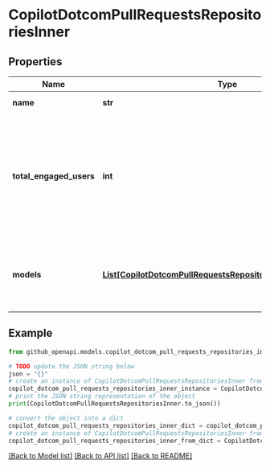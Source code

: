 # CopilotDotcomPullRequestsRepositoriesInner


## Properties

Name | Type | Description | Notes
------------ | ------------- | ------------- | -------------
**name** | **str** | Repository name | [optional] 
**total_engaged_users** | **int** | The number of users who generated pull request summaries using Copilot for Pull Requests in the given repository. | [optional] 
**models** | [**List[CopilotDotcomPullRequestsRepositoriesInnerModelsInner]**](CopilotDotcomPullRequestsRepositoriesInnerModelsInner.md) | List of model metrics for custom models and the default model. | [optional] 

## Example

```python
from github_openapi.models.copilot_dotcom_pull_requests_repositories_inner import CopilotDotcomPullRequestsRepositoriesInner

# TODO update the JSON string below
json = "{}"
# create an instance of CopilotDotcomPullRequestsRepositoriesInner from a JSON string
copilot_dotcom_pull_requests_repositories_inner_instance = CopilotDotcomPullRequestsRepositoriesInner.from_json(json)
# print the JSON string representation of the object
print(CopilotDotcomPullRequestsRepositoriesInner.to_json())

# convert the object into a dict
copilot_dotcom_pull_requests_repositories_inner_dict = copilot_dotcom_pull_requests_repositories_inner_instance.to_dict()
# create an instance of CopilotDotcomPullRequestsRepositoriesInner from a dict
copilot_dotcom_pull_requests_repositories_inner_from_dict = CopilotDotcomPullRequestsRepositoriesInner.from_dict(copilot_dotcom_pull_requests_repositories_inner_dict)
```
[[Back to Model list]](../README.md#documentation-for-models) [[Back to API list]](../README.md#documentation-for-api-endpoints) [[Back to README]](../README.md)


